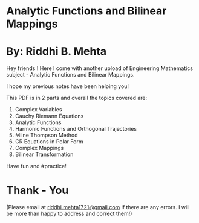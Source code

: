 # Analytic Functions and Bilinear Mappings 

# By: Riddhi B. Mehta

Hey friends !
Here I come with another upload of Engineering Mathematics subject - Analytic Functions and Bilinear Mappings. 

I hope my previous notes have been helping you!

This PDF is in 2 parts and overall the topics covered are:

1. Complex Variables
2. Cauchy Riemann Equations
3. Analytic Functions
4. Harmonic Functions and Orthogonal Trajectories
5. Milne Thompson Method 
6. CR Equations in Polar Form
7. Complex Mappings
8. Bilinear Transformation

Have fun and #practice!

# Thank - You 

(Please email at riddhi.mehta1721@gmail.com if there are any errors. I will be more than happy to address and correct them!)
